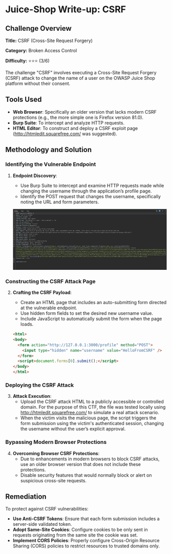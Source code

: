 # Juice-Shop Write-up: CSRF

## Challenge Overview

**Title:** CSRF (Cross-Site Request Forgery)

**Category:** Broken Access Control

**Difficulty:** ⭐⭐⭐ (3/6)

The challenge "CSRF" involves executing a Cross-Site Request Forgery (CSRF) attack to change the name of a user on the OWASP Juice Shop platform without their consent.

## Tools Used

- **Web Browser**: Specifically an older version that lacks modern CSRF protections (e.g., the more simple one is Firefox version 81.0).
- **Burp Suite**: To intercept and analyze HTTP requests.
- **HTML Editor**: To construct and deploy a CSRF exploit page (http://htmledit.squarefree.com/ was suggested).

## Methodology and Solution

### Identifying the Vulnerable Endpoint

1. **Endpoint Discovery**:
   - Use Burp Suite to intercept and examine HTTP requests made while changing the username through the application’s profile page.
   - Identify the POST request that changes the username, specifically noting the URL and form parameters.

    ![request](../assets/difficulty3/csrf_2.png)

### Constructing the CSRF Attack Page

2. **Crafting the CSRF Payload**:
   - Create an HTML page that includes an auto-submitting form directed at the vulnerable endpoint.
   - Use hidden form fields to set the desired new username value.
   - Include JavaScript to automatically submit the form when the page loads.

   ```html
   <html>
   <body>
     <form action="http://127.0.0.1:3000/profile" method="POST">
       <input type="hidden" name="username" value="HelloFromCSRF" />
     </form>
     <script>document.forms[0].submit();</script>
   </body>
   </html>
   ```

### Deploying the CSRF Attack

3. **Attack Execution**:
   - Upload the CSRF attack HTML to a publicly accessible or controlled domain. For the purpose of this CTF, the file was tested locally using http://htmledit.squarefree.com/ to simulate a real attack scenario.
   - When the victim visits the malicious page, the script triggers the form submission using the victim's authenticated session, changing the username without the user’s explicit approval.

### Bypassing Modern Browser Protections

4. **Overcoming Browser CSRF Protections**:
   - Due to enhancements in modern browsers to block CSRF attacks, use an older browser version that does not include these protections.
   - Disable security features that would normally block or alert on suspicious cross-site requests.

## Remediation

To protect against CSRF vulnerabilities:
- **Use Anti-CSRF Tokens**: Ensure that each form submission includes a server-side validated token.
- **Adopt Same-Site Cookies**: Configure cookies to be only sent in requests originating from the same site the cookie was set.
- **Implement CORS Policies**: Properly configure Cross-Origin Resource Sharing (CORS) policies to restrict resources to trusted domains only.
